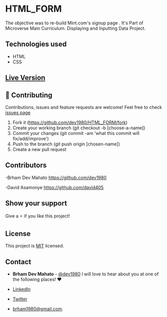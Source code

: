 # HTML_FORM
The objective was to re-build Mint.com's signup page .
It's Part of Microverse Main Curriculum.
Displaying and Inputting Data Project.

## Technologies used

- HTML
- CSS

## [Live Version](https://dev1980.github.io/HTML_FORM/)


## 🤝 Contributing

Contributions, issues and feature requests are welcome! Feel free to check [issues page](https://github.com/dev1980/HTML_FORM/issues)

1. Fork it (https://github.com/dev1980/HTML_FORM/fork)
2. Create your working branch (git checkout -b [choose-a-name])
3. Commit your changes (git commit -am 'what this commit will fix/add/improve')
4. Push to the branch (git push origin [chosen-name])
5. Create a new pull request


## Contributors

-Brham Dev Mahato https://github.com/dev1980

-David Asamonye https://github.com/david405

## Show your support

Give a ⭐️ if you like this project!


## License

This project is [MIT]() licensed.


## Contact
- **Brham Dev Mahato** - [@dev1980](https://github.com/dev1980) I will love to hear about you at one of the following places! :heart:

- [LinkedIn](https://www.linkedin.com/in/dev1980/)
- [Twitter](https://twitter.com/MahatoBrham) 
- <brham1980@gmail.com>.

